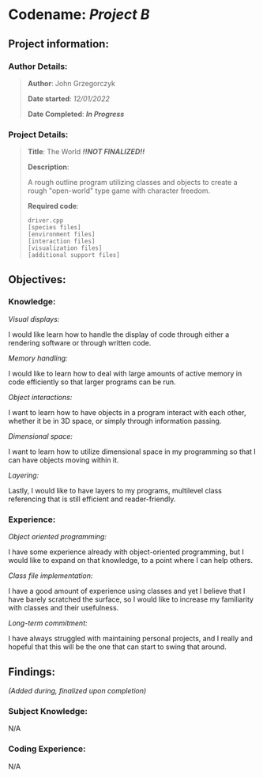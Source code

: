# Codename: *Project B*

## Project information:

### Author Details:

> **Author**: John Grzegorczyk 
> 
> **Date started**: _12/01/2022_ 
> 
> **Date Completed**: ___In Progress___

### Project Details:

> **Title**: The World ___!!NOT FINALIZED!!___
>
> **Description**: 
>
> A rough outline program utilizing classes and objects to create a rough "open-world" type game with character freedom.
>
> **Required code**:
> 
> ```
> driver.cpp
> [species files]
> [environment files]
> [interaction files]
> [visualization files]
> [additional support files]
> ```

## Objectives:

### Knowledge:

*Visual displays:*

I would like learn how to handle the display of code through either a rendering software or through written code. 

*Memory handling:*

I would like to learn how to deal with large amounts of active memory in code efficiently so that larger programs can be run.

*Object interactions:*

I want to learn how to have objects in a program interact with each other, whether it be in 3D space, or simply through information passing.

*Dimensional space:*

I want to learn how to utilize dimensional space in my programming so that I can have objects moving within it.

*Layering:*

Lastly, I would like to have layers to my programs, multilevel class referencing that is still efficient and reader-friendly.

### Experience:

*Object oriented programming:*

I have some experience already with object-oriented programming, but I would like to expand on that knowledge, to a point where I can help others.

*Class file implementation:*

I have a good amount of experience using classes and yet I believe that I have barely scratched the surface, so I would like to increase my familiarity with classes and their usefulness.

*Long-term commitment:*

I have always struggled with maintaining personal projects, and I really and hopeful that this will be the one that can start to swing that around.

## Findings: 

*(Added during, finalized upon completion)*

### Subject Knowledge:

N/A

### Coding Experience:

N/A
